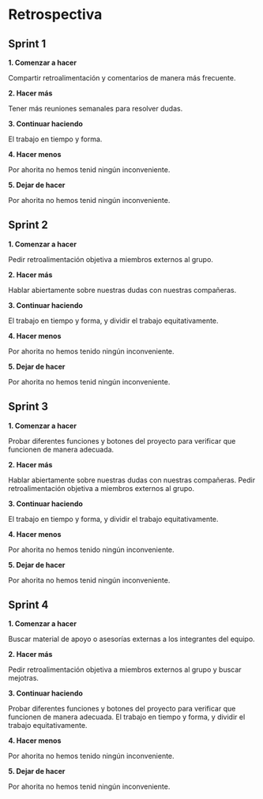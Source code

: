 # Retrospectiva

## Sprint 1

__1. Comenzar a hacer__

Compartir retroalimentación y comentarios de manera más frecuente. 

__2. Hacer más__

Tener más reuniones semanales para resolver dudas.

__3. Continuar haciendo__

El trabajo en tiempo y forma.

__4. Hacer menos__

Por ahorita no hemos tenid ningún inconveniente.

__5. Dejar de hacer__

Por ahorita no hemos tenid ningún inconveniente.


## Sprint 2

__1. Comenzar a hacer__

Pedir retroalimentación objetiva a miembros externos al grupo.

__2. Hacer más__

Hablar abiertamente sobre nuestras dudas con nuestras compañeras.

__3. Continuar haciendo__

El trabajo en tiempo y forma, y dividir el trabajo equitativamente.

__4. Hacer menos__

Por ahorita no hemos tenido ningún inconveniente.

__5. Dejar de hacer__

Por ahorita no hemos tenid ningún inconveniente.


## Sprint 3

__1. Comenzar a hacer__

Probar diferentes funciones y botones del proyecto para verificar que funcionen de manera adecuada.

__2. Hacer más__

Hablar abiertamente sobre nuestras dudas con nuestras compañeras. Pedir retroalimentación objetiva a miembros externos al grupo.

__3. Continuar haciendo__

El trabajo en tiempo y forma, y dividir el trabajo equitativamente.

__4. Hacer menos__

Por ahorita no hemos tenido ningún inconveniente.

__5. Dejar de hacer__

Por ahorita no hemos tenid ningún inconveniente.


## Sprint 4

__1. Comenzar a hacer__

Buscar material de apoyo o asesorías externas a los integrantes del equipo.

__2. Hacer más__

Pedir retroalimentación objetiva a miembros externos al grupo y buscar mejotras.

__3. Continuar haciendo__

Probar diferentes funciones y botones del proyecto para verificar que funcionen de manera adecuada. El trabajo en tiempo y forma, y dividir el trabajo equitativamente.

__4. Hacer menos__

Por ahorita no hemos tenido ningún inconveniente.

__5. Dejar de hacer__

Por ahorita no hemos tenid ningún inconveniente.
